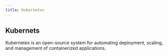 ```yaml
---
title: Kubernetes
---
```


## Kubernets
Kubernetes is an open-source system for automating deployment, scaling, and management of containerized applications.
